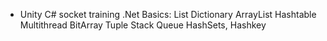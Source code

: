  - Unity C# socket training
.Net Basics:
List
Dictionary
ArrayList
Hashtable
Multithread
BitArray
Tuple
Stack
Queue
HashSets, Hashkey
